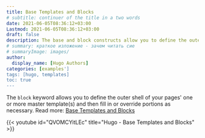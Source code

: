 ```yaml
---
title: Base Templates and Blocks
# subtitle: continuer of the title in a two words
date: 2021-06-05T08:36:12+03:00
Lastmod: 2021-06-05T08:36:12+03:00
draft: false
description: The base and block constructs allow you to define the outer shell of your master templates (i.e., the chrome of the page).
# summary: краткое изложение - зачем читать сие
# summaryImage: images/
author:
  display_name: [Hugo Authors]
categories: [examples']
tags: [hugo, templates]
toc: true
---
```


The `block` keyword allows you to define the outer shell of your pages' one or more master template(s) and then fill in or override portions as necessary. Read more: [Base Templates and Blocks](https://gohugo.io/templates/base/)

{{< youtube id="QVOMCYitLEc" title="Hugo - Base Templates and Blocks" >}}
